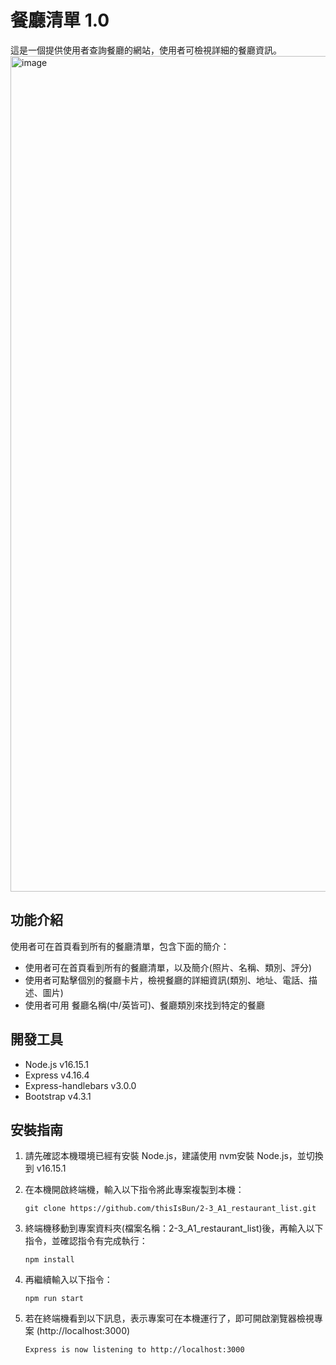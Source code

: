 # 餐廳清單 1.0

這是一個提供使用者查詢餐廳的網站，使用者可檢視詳細的餐廳資訊。
<img width="1337" alt="image" src="https://user-images.githubusercontent.com/106903594/174460717-669604f3-df92-43af-8028-ad78c1cfc3a3.png">


<h2>功能介紹</h2>

使用者可在首頁看到所有的餐廳清單，包含下面的簡介：
- 使用者可在首頁看到所有的餐廳清單，以及簡介(照片、名稱、類別、評分)
- 使用者可點擊個別的餐廳卡片，檢視餐廳的詳細資訊(類別、地址、電話、描述、圖片)
- 使用者可用 餐廳名稱(中/英皆可)、餐廳類別來找到特定的餐廳


<h2>開發工具</h2>

- Node.js v16.15.1
- Express v4.16.4
- Express-handlebars v3.0.0
- Bootstrap v4.3.1

<h2>安裝指南</h2>

1. 請先確認本機環境已經有安裝 Node.js，建議使用 nvm安裝 Node.js，並切換到 v16.15.1
2. 在本機開啟終端機，輸入以下指令將此專案複製到本機：
   ```
   git clone https://github.com/thisIsBun/2-3_A1_restaurant_list.git
   ```
3. 終端機移動到專案資料夾(檔案名稱：2-3_A1_restaurant_list)後，再輸入以下指令，並確認指令有完成執行：
   
   ```
   npm install
   ```
      
4. 再繼續輸入以下指令：
   ```
   npm run start
   ``` 
       
5. 若在終端機看到以下訊息，表示專案可在本機運行了，即可開啟瀏覽器檢視專案 (http://localhost:3000) 
   ```
   Express is now listening to http://localhost:3000
   ```
